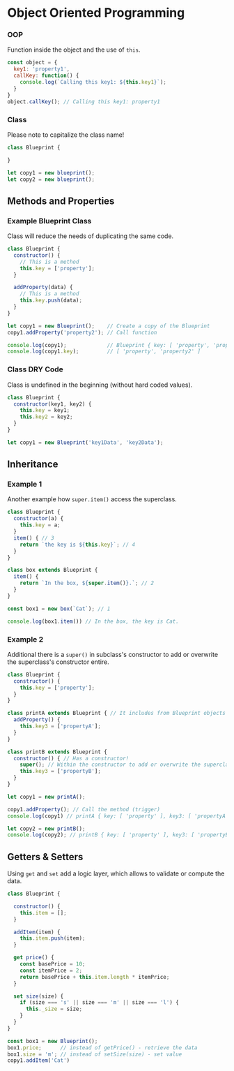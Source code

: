 # Object Oriented Programming
### OOP
Function inside the object and the use of `this`.
```javascript
const object = {
  key1: 'property1',
  callKey: function() {
    console.log(`Calling this key1: ${this.key1}`);
  }
}
object.callKey(); // Calling this key1: property1
```

### Class
Please note to capitalize the class name!
```javascript
class Blueprint {

}

let copy1 = new blueprint();
let copy2 = new blueprint();
```

## Methods and Properties
### Example Blueprint Class
Class will reduce the needs of duplicating the same code.
```javascript
class Blueprint {
  constructor() {
    // This is a method
    this.key = ['property'];
  }

  addProperty(data) {
    // This is a method
    this.key.push(data);
  }
}

let copy1 = new Blueprint();    // Create a copy of the Blueprint
copy1.addProperty('property2'); // Call function

console.log(copy1);             // Blueprint { key: [ 'property', 'property2' ] }
console.log(copy1.key);         // [ 'property', 'property2' ]
```

### Class DRY Code
Class is undefined in the beginning (without hard coded values).
```javascript
class Blueprint {
  constructor(key1, key2) {
    this.key = key1;
    this.key2 = key2;
  }
}

let copy1 = new Blueprint('key1Data', 'key2Data');    
```

## Inheritance
### Example 1
Another example how `super.item()` access the superclass.
```javascript
class Blueprint {
  constructor(a) {
    this.key = a;
  }
  item() { // 3
    return `the key is ${this.key}`; // 4
  }
}

class box extends Blueprint {
  item() {
    return `In the box, ${super.item()}.`; // 2
  }
}

const box1 = new box(`Cat`); // 1

console.log(box1.item()) // In the box, the key is Cat.
```

### Example 2
Additional there is a `super()` in subclass's constructor to add or overwrite the superclass's constructor entire.
```javascript
class Blueprint {
  constructor() {
    this.key = ['property'];
  }
}

class printA extends Blueprint { // It includes from Blueprint objects
  addProperty() {
    this.key3 = ['propertyA'];
  }
}

class printB extends Blueprint {
  constructor() { // Has a constructor!
    super(); // Within the constructor to add or overwrite the superclass
    this.key3 = ['propertyB'];
  }
}

let copy1 = new printA();

copy1.addProperty(); // Call the method (trigger)
console.log(copy1) // printA { key: [ 'property' ], key3: [ 'propertyA' ] }

let copy2 = new printB();
console.log(copy2); // printB { key: [ 'property' ], key3: [ 'propertyB' ]
```

## Getters & Setters
Using `get` and `set` add a logic layer, which allows to validate or compute the data.
```javascript
class Blueprint {

  constructor() {
    this.item = [];
  }

  addItem(item) {
    this.item.push(item);
  }

  get price() {
    const basePrice = 10;
    const itemPrice = 2;
    return basePrice + this.item.length * itemPrice;
  }

  set size(size) {
    if (size === 's' || size === 'm' || size === 'l') {
      this._size = size;
    }
  }
}

const box1 = new Blueprint();
box1.price;      // instead of getPrice() - retrieve the data
box1.size = 'm'; // instead of setSize(size) - set value
copy1.addItem('Cat')
```
